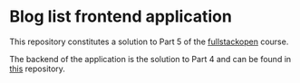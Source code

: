 # Blog list frontend application

This repository constitutes a solution to Part 5 of the [fullstackopen](https://fullstackopen.com/en) course.

The backend of the application is the solution to Part 4 and can be found in [this](https://github.com/Whiskydog/fullstackopen-part4) repository.
